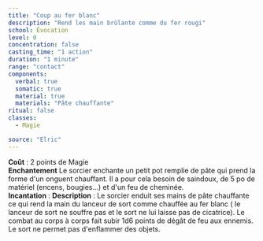 ```yaml
---
title: "Coup au fer blanc"
description: "Rend les main brûlante comme du fer rougi"
school: Évocation
level: 0
concentration: false
casting_time: "1 action"
duration: "1 minute"
range: "contact"
components:
  verbal: true
  somatic: true
  material: true
  materials: "Pâte chauffante"  
ritual: false
classes:
  - Magie

source: "Elric"
---
```

**Coût** : 2 points de Magie  
**Enchantement** Le sorcier enchante un petit pot remplie de pâte qui prend la forme d'un onguent chauffant. Il a pour cela besoin de saindoux, de 5 po de matériel (encens, bougies...) et d'un feu de cheminée.  
**Incantation** : 
**Description** : Le sorcier enduit ses mains de pâte chauffante ce qui rend la main du lanceur de sort comme chauffée au fer blanc ( le lanceur de sort ne souffre pas et le sort ne lui laisse pas de cicatrice). Le combat au corps à corps fait subir 1d6 points de dégât de feu aux ennemis. Le sort ne permet pas d'enflammer des objets.
